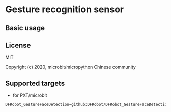 # Gesture recognition sensor


## Basic usage

## License

MIT

Copyright (c) 2020, microbit/micropython Chinese community  

## Supported targets

* for PXT/microbit


```package
DFRobot_GestureFaceDetection=github:DFRobot/DFRobot_GestureFaceDetection
```